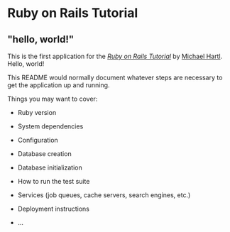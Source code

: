 # Ruby on Rails Tutorial

## "hello, world!"

This is the first application for the
[*Ruby on Rails Tutorial*](https://railstutorial.jp/)
by [Michael Hartl](http://www.michaelhartl.com/). Hello, world!


This README would normally document whatever steps are necessary to get the
application up and running.

Things you may want to cover:

* Ruby version

* System dependencies

* Configuration

* Database creation

* Database initialization

* How to run the test suite

* Services (job queues, cache servers, search engines, etc.)

* Deployment instructions

* ...
